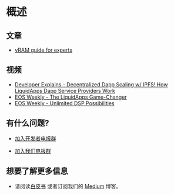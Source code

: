 概述
========

## 文章

- [vRAM guide for experts](https://medium.com/@liquidapps/vram-guide-for-experts-f809c8f82a27)

## 视频

- [Developer Explains - Decentralized Dapp Scaling w/ IPFS! How LiquidApps Dapp Service Providers Work](https://www.youtube.com/watch?v=-XdVnK22mZc)
- [EOS Weekly - The LiquidApps Game-Changer](https://www.youtube.com/watch?v=C30kJ7p33wg)
- [EOS Weekly - Unlimited DSP Possibilities](https://www.youtube.com/watch?v=g9x-M67iEFA)

## 有什么问题?

- [加入开发者电报群](https://t.me/joinchat/GTxt3lEL6HLeFzgsWA87qg)

- [加入我们电报群](https://t.me/LiquidAppsOfficial)

## 想要了解更多信息

- 请阅读[白皮书](https://liquidapps.io/DAPP%20Network%20and%20DAPP%20Token%20Whitepaper%20v2.0.pdf) 或者订阅我们的 [Medium](https://medium.com/@liquidapps/) 博客。
